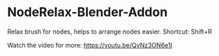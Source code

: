 # NodeRelax-Blender-Addon

Relax brush for nodes, helps to arrange nodes easier.
Shortcut: Shift+R

Watch the video for more:
https://youtu.be/QvNz3ON6e1I
